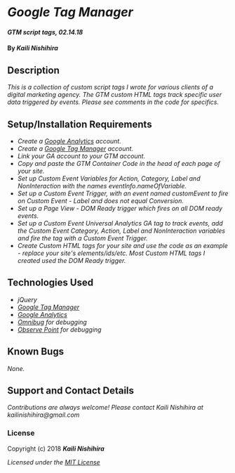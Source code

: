 # _Google Tag Manager_

#### _GTM script tags, 02.14.18_

#### By _**Kaili Nishihira**_

## Description
_This is a collection of custom script tags I wrote for various clients of a digital marketing agency. The GTM custom HTML tags track specific user data triggered by events. Please see comments in the code for specifics._

## Setup/Installation Requirements
* _Create a [Google Analytics](https://analytics.google.com) account._
* _Create a [Google Tag Manager](https://tagmanager.google.com) account._
* _Link your GA account to your GTM account._
* _Copy and paste the GTM Container Code in the head of each page of your site._
* _Set up Custom Event Variables for Action, Category, Label and NonInteraction with the names eventInfo.nameOfVariable._
* _Set up a Custom Event Trigger, with an event named customEvent to fire on Custom Event - Label and does not equal Conversion._
* _Set up a Page View - DOM Ready trigger which fires on all DOM ready events._
* _Set up a Custom Event Universal Analytics GA tag to track events, add the Custom Event Category, Action, Label and NonInteraction variables and fire the tag with a Custom Event Trigger._
* _Create Custom HTML tags for your site and use the code as an example - replace your site's elements/ids/etc. Most Custom HTML tags I created used the DOM Ready trigger._

## Technologies Used
* _jQuery_
* _[Google Tag Manager](https://tagmanager.google.com)_
* _[Google Analytics](https://analytics.google.com)_
* _[Omnibug](https://omnibug.io/) for debugging_
* _[Observe Point](https://www.observepoint.com) for debugging_

## Known Bugs

_None._

## Support and Contact Details

_Contributions are always welcome! Please contact Kaili Nishihira at kailinishihira@gmail.com_


### License

Copyright (c) 2018 **_Kaili Nishihira_**

*Licensed under the [MIT License](https://opensource.org/licenses/MIT)*
